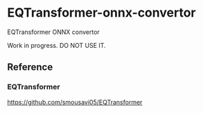 # EQTransformer-onnx-convertor
EQTransformer ONNX convertor

Work in progress. DO NOT USE IT.

## Reference
### EQTransformer
https://github.com/smousavi05/EQTransformer
